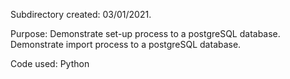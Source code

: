 Subdirectory created: 03/01/2021.

Purpose:
Demonstrate set-up process to a postgreSQL database.
Demonstrate import process to a postgreSQL database.

Code used:
Python
